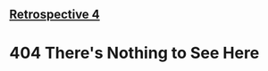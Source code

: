 ## [Retrospective 4](https://connerkt.github.io/Reading-Notes/301/Class04/Retro04)

# 404 There's Nothing to See Here
